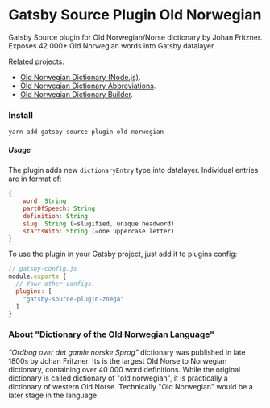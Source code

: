 # Gatsby Source Plugin Old Norwegian

Gatsby Source plugin for Old Norwegian/Norse dictionary by Johan Fritzner. Exposes 42 000+ Old Norwegian words into Gatsby datalayer.

Related projects:
- [Old Norwegian Dictionary (Node.js)](https://github.com/stscoundrel/old-norwegian-dictionary).
- [Old Norwegian Dictionary Abbreviations](https://github.com/stscoundrel/old-norwegian-dictionary-abbreviations).
- [Old Norwegian Dictionary Builder](https://github.com/stscoundrel/old-norwegian-dictionary-builder).

### Install

`yarn add gatsby-source-plugin-old-norwegian`


##### Usage

The plugin adds new `dictionaryEntry` type into datalayer. Individual entries are in format of:

```javascript
{
    word: String
    partOfSpeech: String
    definition: String
    slug: String (=slugified, unique headword)
    startsWith: String (=one uppercase letter)
}
```


To use the plugin in your Gatsby project, just add it to plugins config:

```javascript
// gatsby-config.js
module.exports {
  // Your other configs.
  plugins: [
    "gatsby-source-plugin-zoega"
  ]
}
```

### About "Dictionary of the Old Norwegian Language"

_"Ordbog over det gamle norske Sprog"_ dictionary was published in late 1800s by Johan Fritzner. Its is the largest Old Norse to Norwegian dictionary, containing over 40 000 word definitions. While the original dictionary is called dictionary of "old norwegian", it is practically a dictionary of western Old Norse. Technically "Old Norwegian" would be a later stage in the language.
